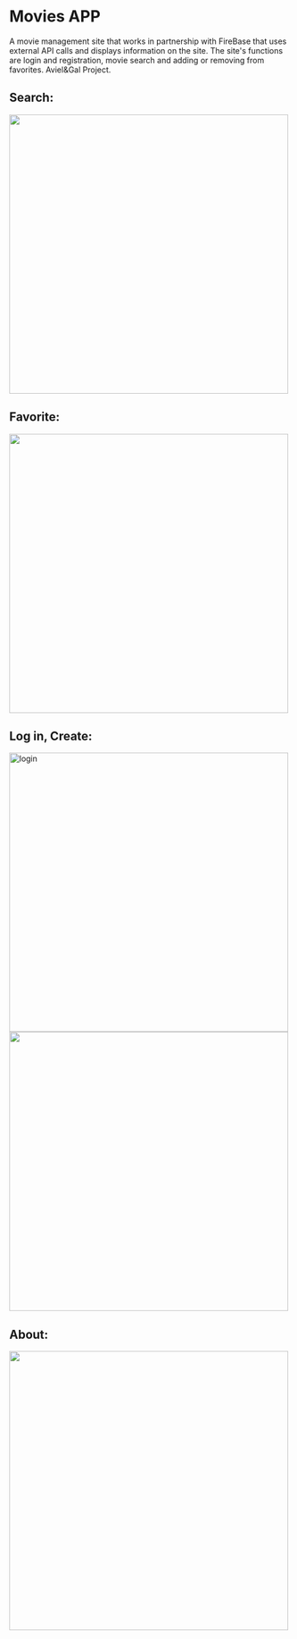 # Movies APP

A movie management site that works in partnership with FireBase that uses external API calls and displays information on the site. 
The site's functions are login and registration, movie search and adding or removing from favorites.
Aviel&Gal Project.

## Search:

<img src="https://github.com/user-attachments/assets/5cd5584c-a6bf-4308-8c0d-92228717103d" width="500" />

## Favorite:

<img src="https://github.com/user-attachments/assets/8a33b927-0e23-4e42-97a3-a5ef4def29ab" width="500" />

## Log in, Create:

<img src="https://github.com/user-attachments/assets/d1b2af31-bff2-4707-9f10-c1745037fde0" alt="login" width="500" />
<br>
<img src="https://github.com/user-attachments/assets/a93a9847-32b5-476f-a0e6-8833aea1f494" width="500" />

## About:

<img src="https://github.com/user-attachments/assets/4aa2bc4b-2aa5-48f4-a2ab-79c007d019f6" width="500" />

